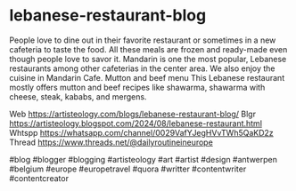 # lebanese-restaurant-blog
People love to dine out in their favorite restaurant or sometimes in a new cafeteria to taste the food. All these meals are frozen and ready-made even though people love to savor it. Mandarin is one the most popular, Lebanese restaurants among other cafeterias in the center area. We also enjoy the cuisine in Mandarin Cafe.
Mutton and beef menu
This Lebanese restaurant mostly offers mutton and beef recipes like shawarma, shawarma with cheese, steak, kababs, and mergens. 



Web https://artisteology.com/blogs/lebanese-restaurant-blog/ 
Blgr https://artisteology.blogspot.com/2024/08/lebanese-restaurant.html 
Whtspp https://whatsapp.com/channel/0029VafYJegHVvTWh5QaKD2z 
Thread  https://www.threads.net/@dailyroutineineurope 



#blog #blogger #blogging #artisteology #art #artist #design #antwerpen #belgium #europe #europetravel #quora #writter #contentwriter #contentcreator 

